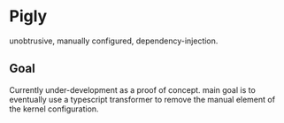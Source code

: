 # Pigly 
unobtrusive, manually configured, dependency-injection. 

## Goal

Currently under-development as a proof of concept. main goal is to eventually use a typescript transformer to 
remove the manual element of the kernel configuration. 